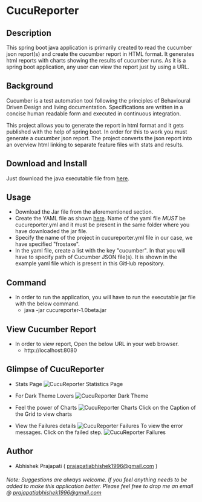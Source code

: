# CucuReporter

## Description
This spring boot java application is primarily created to read the cucumber json report(s) and create the cucumber report in HTML format. It generates html reports with charts showing the results of cucumber runs. As it is a spring boot application, any user can view the report just by using a URL.
  
## Background
Cucumber is a test automation tool following the principles of Behavioural Driven Design and living documentation. Specifications are written in a concise human readable form and executed in continuous integration.

This project allows you to generate the report in html format and it gets published with the help of spring boot. In order for this to work you must generate a cucumber json report. The project converts the json report into an overview html linking to separate feature files with stats and results.
  
## Download and Install
Just download the java executable file from [here](https://github.com/frostyaxe/CucuReporter/blob/CucuReporter/1.0beta/cucureporter-1.0beta.jar).

## Usage
* Download the Jar file from the aforementioned section.
* Create the YAML file as shown [here](https://github.com/frostyaxe/CucuReporter/blob/CucuReporter/1.0beta/cucureporter.yml). Name of the yaml file *MUST* be cucureporter.yml and it must be present in the same folder where you have downloaded the jar file.
* Specify the name of the project in cucureporter.yml file in our case, we have specified "frostaxe".
* In the yaml file, create a list with the key "cucumber". In that you will have to specify path of Cucumber JSON file(s). It is shown in the example yaml file which is present in this GitHub repository.

## Command 
* In order to run the application, you will have to run the executable jar file with the below command.
    * java -jar cucureporter-1.0beta.jar

## View Cucumber Report
* In order to view report, Open the below URL in your web browser.
  * http://localhost:8080
  
## Glimpse of CucuReporter

* Stats Page ![CucuReporter Statistics Page](https://github.com/frostyaxe/CucuReporter/blob/CucuReporter/1.0beta/CucuReporter/StatsPage.PNG)

* For Dark Theme Lovers ![CucuReporter Dark Theme](https://github.com/frostyaxe/CucuReporter/blob/CucuReporter/1.0beta/CucuReporter/DarkTheme.PNG)

* Feel the power of Charts ![CucuReporter Charts](https://github.com/frostyaxe/CucuReporter/blob/CucuReporter/1.0beta/CucuReporter/Graph.PNG)
  Click on the Caption of the Grid to view charts

* View the Failures details ![CucuReporter Failures](https://github.com/frostyaxe/CucuReporter/blob/CucuReporter/1.0beta/CucuReporter/ViewFailures.PNG)
  To view the error messages. Click on the failed step. ![CucuReporter Failures](https://github.com/frostyaxe/CucuReporter/blob/CucuReporter/1.0beta/CucuReporter/Error.PNG)
  


## Author
* Abhishek Prajapati ( prajapatiabhishek1996@gmail.com )

###### Note: Suggestions are always welcome. If you feel anything needs to be added to make this application better. Please feel free to drop me an email @ prajapatiabhishek1996@gmail.com

